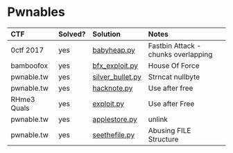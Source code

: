 # Pwnables

| CTF         | Solved? | Solution                               |Notes                                        |
|:------------|:--------|:---------------------------------------|:---------------------------------------|
| 0ctf 2017   | yes     | [babyheap.py](files/babyheap/babyheap.py)    | Fastbin Attack - chunks overlapping |
| bamboofox   | yes     | [bfx_exploit.py](files/bamboofox1/bfx_exploit.py)      |  House Of Force |
| pwnable.tw  | yes     | [silver_bullet.py](files/pwnable.tw/silver_bullet/silver_bullet.py)  | Strncat nullbyte   |
| pwnable.tw  | yes     | [hacknote.py](files/pwnable.tw/hacknote/hacknote.py)|   Use after free |
| RHme3 Quals | yes     | [exploit.py](files/RHme3/exploit.py)| Use after Free |
| pwnable.tw  | yes     | [applestore.py](files/pwnable.tw/applestore/applestore.py) | unlink |
| pwnable.tw  | yes     | [seethefile.py](files/pwnable.tw/seethefile/seethefile.py) | Abusing FILE Structure |
